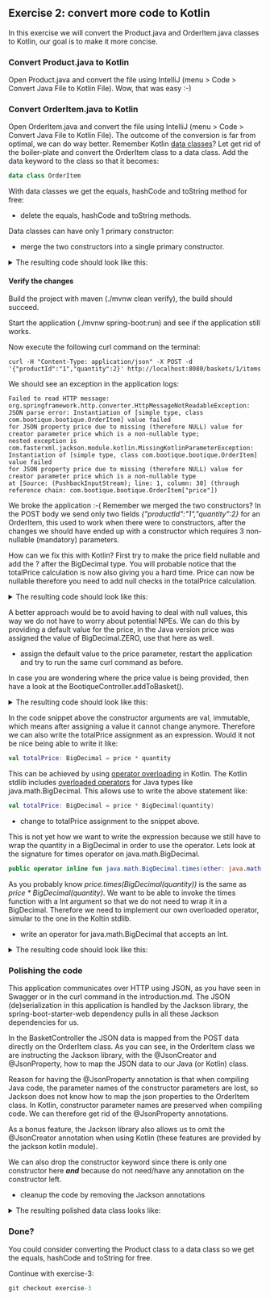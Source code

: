 ## Exercise 2: convert more code to Kotlin

In this exercise we will convert the Product.java and OrderItem.java classes to Kotlin, our goal is to make it more concise.

### Convert Product.java to Kotlin

Open Product.java and convert the file using IntelliJ (menu > Code > Convert Java File to Kotlin File). Wow, that was easy :-) 

### Convert OrderItem.java to Kotlin

Open OrderItem.java and convert the file using IntelliJ (menu > Code > Convert Java File to Kotlin File). The outcome of the conversion is far from optimal, we can do way better. Remember Kotlin [data classes](https://kotlinlang.org/docs/reference/data-classes.html)? Let get rid of the boiler-plate and convert the OrderItem class to a data class. Add the data keyword to the class so that it becomes:

```kotlin
data class OrderItem
```

With data classes we get the equals, hashCode and toString method for free:
 
- delete the equals, hashCode and toString methods.

Data classes can have only 1 primary constructor:
 
- merge the two constructors into a single primary constructor.

<details>
  <summary>The resulting code should look like this:</summary>
  
```kotlin
data class OrderItem @JsonCreator constructor(@JsonProperty("productId") val productId: String, 
                                              @JsonProperty("quantity") val quantity: Int, 
                                              val price: BigDecimal) {
    val totalPrice: BigDecimal
        get() = price.multiply(BigDecimal(quantity))
}
```
</details>

#### Verify the changes

Build the project with maven (./mvnw clean verify), the build should succeed.

Start the application (./mvnw spring-boot:run) and see if the application still works. 

Now execute the following curl command on the terminal:

```                                                                                                                                                                                                                                                                                                                                                            
curl -H "Content-Type: application/json" -X POST -d '{"productId":"1","quantity":2}' http://localhost:8080/baskets/1/items
```

We should see an exception in the application logs:

```
Failed to read HTTP message: org.springframework.http.converter.HttpMessageNotReadableException: 
JSON parse error: Instantiation of [simple type, class com.bootique.bootique.OrderItem] value failed 
for JSON property price due to missing (therefore NULL) value for creator parameter price which is a non-nullable type; 
nested exception is com.fasterxml.jackson.module.kotlin.MissingKotlinParameterException: 
Instantiation of [simple type, class com.bootique.bootique.OrderItem] value failed 
for JSON property price due to missing (therefore NULL) value for creator parameter price which is a non-nullable type
at [Source: (PushbackInputStream); line: 1, column: 30] (through reference chain: com.bootique.bootique.OrderItem["price"])
```

We broke the application :-( Remember we merged the two constructors? In the POST body we send only two fields _{"productId":"1","quantity":2}_ for an OrderItem, this used to work when there were to constructors, after the changes we should have ended up with a constructor which requires 3 non-nullable (mandatory) parameters. 

How can we fix this with Kotlin? First try to make the price field nullable and add the ? after the BigDecimal type. You will probable notice that the totalPrice calculation is now also giving you a hard time. Price can now be nullable therefore you need to add null checks in the totalPrice calculation.

<details>
  <summary>The resulting code should look like this:</summary>
  
```kotlin
data class OrderItem @JsonCreator constructor(@JsonProperty("productId") val productId: String, 
                                              @JsonProperty("quantity") val quantity: Int, 
                                              val price: BigDecimal?) {
    val totalPrice: BigDecimal?
        get() = price?.multiply(BigDecimal(quantity))
}
```
</details>

A better approach would be to avoid having to deal with null values, this way we do not have to worry about potential NPEs. We can do this by providing a default value for the price, in the Java version price was assigned the value of BigDecimal.ZERO, use that here as well. 

- assign the default value to the price parameter, restart the application and try to run the same curl command as before.

In case you are wondering where the price value is being provided, then have a look at the BootiqueController.addToBasket().

<details>
  <summary>The resulting code should look like this:</summary>
  
```kotlin
data class OrderItem @JsonCreator constructor(@JsonProperty("productId") val productId: String, 
                                              @JsonProperty("quantity") val quantity: Int, 
                                              val price: BigDecimal = BigDecimal.ZERO) {
    val totalPrice: BigDecimal
        get() = price.multiply(BigDecimal(quantity)) // evaluated every time we access the totalPrice property or call getTotalPrice() from Java.
}
```
</details>

In the code snippet above the constructor arguments are val, immutable, which means after assigning a value it cannot change anymore. Therefore we can also write the totalPrice assignment as an expression. Would it not be nice being able to write it like:

```kotlin
val totalPrice: BigDecimal = price * quantity
```

This can be achieved by using [operator overloading](https://kotlinlang.org/docs/reference/operator-overloading.html) in Kotlin. The Kotlin stdlib includes [overloaded operators](https://kotlinlang.org/api/latest/jvm/stdlib/kotlin/java.math.-big-decimal/index.html) for Java types like java.math.BigDecimal. This allows use to write the above statement like:

```kotlin
val totalPrice: BigDecimal = price * BigDecimal(quantity)
```

- change to totalPrice assignment to the snippet above.

This is not yet how we want to write the expression because we still have to wrap the quantity in a BigDecimal in order to use the operator. Lets look at the signature for times operator on java.math.BigDecimal. 

```kotlin
public operator inline fun java.math.BigDecimal.times(other: java.math.BigDecimal): java.math.BigDecimal
```

As you probably know  _price.times(BigDecimal(quantity))_ is the same as _price * BigDecimal(quantity)_. We want to be able to invoke the times function with a Int argument so that we do not need to wrap it in a BigDecimal. Therefore we need to implement our own overloaded operator, simular to the one in the Koltin stdlib. 

- write an operator for java.math.BigDecimal that accepts an Int.

<details>
  <summary>The resulting code should look like this:</summary>
  
```kotlin
public operator inline fun java.math.BigDecimal.times(other: Int): java.math.BigDecimal
```
</details>

### Polishing the code

This application communicates over HTTP using JSON, as you have seen in Swagger or in the curl command in the introduction.md. The JSON (de)serialization in this application is handled by the Jackson library, the spring-boot-starter-web dependency pulls in all these Jackson dependencies for us.

In the BasketController the JSON data is mapped from the POST data directly on the OrderItem class. As you can see, in the OrderItem class we are instructing the Jackson library, with the @JsonCreator and @JsonProperty, how to map the JSON data to our Java (or Kotlin) class. 

Reason for having the @JsonProperty annotation is that when compiling Java code, the parameter names of the constructor parameters are lost, so Jackson does not know how to map the json properties to the OrderItem class. In Kotlin, constructor parameter names are preserved when compiling code. We can therefore get rid of the @JsonProperty annotations. 

As a bonus feature, the Jackson library also allows us to omit the @JsonCreator annotation when using Kotlin (these features are provided by the jackson kotlin module).

We can also drop the constructor keyword since there is only one constructor here _**and**_ because do not need/have any annotation on the constructor left.

- cleanup the code by removing the Jackson annotations

<details>
  <summary>The resulting polished data class looks like:</summary>

```kotlin
data class OrderItem(val productId: String, val quantity: Int, val price: BigDecimal = BigDecimal.ZERO) {
    val totalPrice = price * quantity // evaluated only once!
}

public operator inline fun java.math.BigDecimal.times(other: Int): java.math.BigDecimal
```
</details>

### Done?

You could consider converting the Product class to a data class so we get the equals, hashCode and toString for free.

Continue with exercise-3:

```kotlin
git checkout exercise-3
```